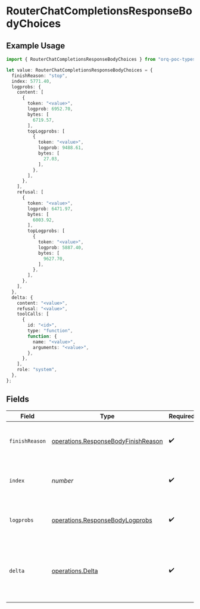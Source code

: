 # RouterChatCompletionsResponseBodyChoices

## Example Usage

```typescript
import { RouterChatCompletionsResponseBodyChoices } from "orq-poc-typescript2/models/operations";

let value: RouterChatCompletionsResponseBodyChoices = {
  finishReason: "stop",
  index: 5771.40,
  logprobs: {
    content: [
      {
        token: "<value>",
        logprob: 6952.70,
        bytes: [
          6719.57,
        ],
        topLogprobs: [
          {
            token: "<value>",
            logprob: 9488.61,
            bytes: [
              27.03,
            ],
          },
        ],
      },
    ],
    refusal: [
      {
        token: "<value>",
        logprob: 6471.97,
        bytes: [
          6003.92,
        ],
        topLogprobs: [
          {
            token: "<value>",
            logprob: 5887.40,
            bytes: [
              9627.70,
            ],
          },
        ],
      },
    ],
  },
  delta: {
    content: "<value>",
    refusal: "<value>",
    toolCalls: [
      {
        id: "<id>",
        type: "function",
        function: {
          name: "<value>",
          arguments: "<value>",
        },
      },
    ],
    role: "system",
  },
};
```

## Fields

| Field                                                                                      | Type                                                                                       | Required                                                                                   | Description                                                                                |
| ------------------------------------------------------------------------------------------ | ------------------------------------------------------------------------------------------ | ------------------------------------------------------------------------------------------ | ------------------------------------------------------------------------------------------ |
| `finishReason`                                                                             | [operations.ResponseBodyFinishReason](../../models/operations/responsebodyfinishreason.md) | :heavy_check_mark:                                                                         | The reason the model stopped generating tokens.                                            |
| `index`                                                                                    | *number*                                                                                   | :heavy_check_mark:                                                                         | The index of the choice in the list of choices.                                            |
| `logprobs`                                                                                 | [operations.ResponseBodyLogprobs](../../models/operations/responsebodylogprobs.md)         | :heavy_check_mark:                                                                         | Log probability information for the choice.                                                |
| `delta`                                                                                    | [operations.Delta](../../models/operations/delta.md)                                       | :heavy_check_mark:                                                                         | A chat completion delta generated by streamed model responses.                             |